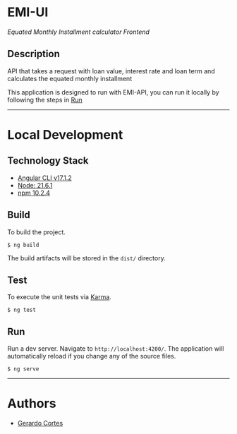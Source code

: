 # EMI-UI
_Equated Monthly Installment calculator Frontend_

## Description
API that takes a request with loan value, interest rate and loan term and calculates the equated monthly installment

This application is designed to run with EMI-API, you can run it locally by following the steps in [Run](#run)

---

# Local Development


## Technology Stack
- [Angular CLI v17.1.2](https://github.com/angular/angular-cli)
- [Node: 21.6.1](https://docs.npmjs.com/downloading-and-installing-node-js-and-npm)
- [npm 10.2.4](https://docs.npmjs.com/downloading-and-installing-node-js-and-npm)


## Build
To build the project. 
```shell
$ ng build
```
The build artifacts will be stored in the `dist/` directory.

## Test
To execute the unit tests via [Karma](https://karma-runner.github.io).
```shell
$ ng test
```

## Run
Run a dev server. Navigate to `http://localhost:4200/`. The application will automatically reload if you change any of the source files.
```shell
$ ng serve
```

---

# Authors
- [Gerardo Cortes](mailto:mail@gerardocortes.com?subject=You%20are%20hired)
